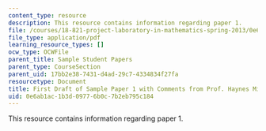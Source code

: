 ```yaml
---
content_type: resource
description: This resource contains information regarding paper 1.
file: /courses/18-821-project-laboratory-in-mathematics-spring-2013/0e6ab1ac1b3d09776b0c7b2eb795c184_MIT18_821S13_paper1-haynes.pdf
file_type: application/pdf
learning_resource_types: []
ocw_type: OCWFile
parent_title: Sample Student Papers
parent_type: CourseSection
parent_uid: 17bb2e38-7431-d4ad-29c7-4334834f27fa
resourcetype: Document
title: First Draft of Sample Paper 1 with Comments from Prof. Haynes Miller
uid: 0e6ab1ac-1b3d-0977-6b0c-7b2eb795c184
---
```

This resource contains information regarding paper 1.

